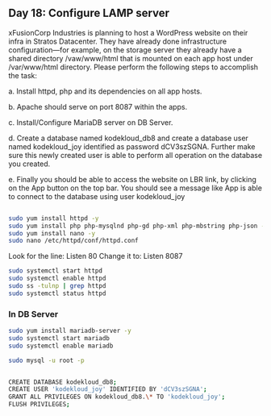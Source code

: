 ## Day 18: Configure LAMP server

xFusionCorp Industries is planning to host a WordPress website on their infra in Stratos Datacenter. They have already done infrastructure configuration—for example, on the storage server they already have a shared directory /vaw/www/html that is mounted on each app host under /var/www/html directory. Please perform the following steps to accomplish the task:

a. Install httpd, php and its dependencies on all app hosts.

b. Apache should serve on port 8087 within the apps.

c. Install/Configure MariaDB server on DB Server.

d. Create a database named kodekloud_db8 and create a database user named kodekloud_joy identified as password dCV3szSGNA. Further make sure this newly created user is able to perform all operation on the database you created.

e. Finally you should be able to access the website on LBR link, by clicking on the App button on the top bar. You should see a message like App is able to connect to the database using user kodekloud_joy

```bash

sudo yum install httpd -y
sudo yum install php php-mysqlnd php-gd php-xml php-mbstring php-json -y
sudo yum install nano -y
sudo nano /etc/httpd/conf/httpd.conf
```

Look for the line:
Listen 80
Change it to:
Listen 8087

```bash
sudo systemctl start httpd
sudo systemctl enable httpd
sudo ss -tulnp | grep httpd
sudo systemctl status httpd
```

### In DB Server

```bash
sudo yum install mariadb-server -y
sudo systemctl start mariadb
sudo systemctl enable mariadb
```

```bash
sudo mysql -u root -p
```

```bash

CREATE DATABASE kodekloud_db8;
CREATE USER 'kodekloud_joy' IDENTIFIED BY 'dCV3szSGNA';
GRANT ALL PRIVILEGES ON kodekloud_db8.\* TO 'kodekloud_joy';
FLUSH PRIVILEGES;

```
